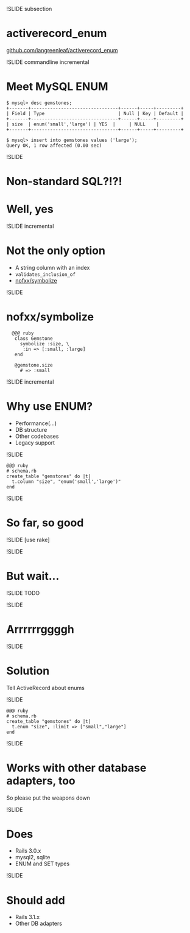 !SLIDE subsection
# activerecord_enum #

[github.com/iangreenleaf/activerecord_enum](https://github.com/iangreenleaf/activerecord_enum)

!SLIDE commandline incremental
# Meet MySQL ENUM #

    $ mysql> desc gemstones;
    +-------+--------------------------------+------+-----+---------+
    | Field | Type                           | Null | Key | Default |
    +-------+--------------------------------+------+-----+---------+
    | size  | enum('small','large') | YES  |     | NULL    |
    +-------+--------------------------------+------+-----+---------+

    $ mysql> insert into gemstones values ('large');
    Query OK, 1 row affected (0.00 sec)

!SLIDE
# Non-standard SQL?!?! #
# Well, yes #

!SLIDE incremental
# Not the only option #

 * A string column with an index
 * `validates_inclusion_of`
 * [nofxx/symbolize](https://github.com/nofxx/symbolize)

!SLIDE
# nofxx/symbolize #
      @@@ ruby
       class Gemstone
         symbolize :size, \
          :in => [:small, :large]
       end

       @gemstone.size
         # => :small

!SLIDE incremental
# Why use ENUM? #

 * Performance(...)
 * DB structure
 * Other codebases
 * Legacy support

!SLIDE

    @@@ ruby
    # schema.rb
    create_table "gemstones" do |t|
      t.column "size", "enum('small','large')"
    end

!SLIDE
# So far, so good #

!SLIDE
[use rake]

!SLIDE
# But wait... #

!SLIDE
TODO

!SLIDE
# Arrrrrrggggh #

!SLIDE
# Solution #

Tell ActiveRecord about enums

!SLIDE

    @@@ ruby
    # schema.rb
    create_table "gemstones" do |t|
      t.enum "size", :limit => ["small","large"]
    end

!SLIDE
# Works with other database adapters, too #

So please put the weapons down

!SLIDE
# Does #
 * Rails 3.0.x
 * mysql2, sqlite
 * ENUM and SET types

!SLIDE
# Should add #
 * Rails 3.1.x
 * Other DB adapters
